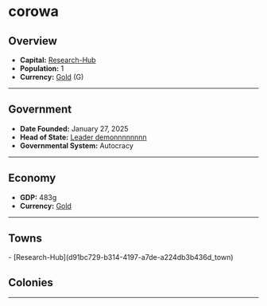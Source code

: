 <!--UNDEDITED FILE, remove this entire line if this file has been edited!-->
# <!--NAME-->corowa<!--NAME-->

## Overview

- **Capital:** <!--CAPITAL_LINK-->[Research-Hub](d91bc729-b314-4197-a7de-a224db3b436d_town)<!--CAPITAL_LINK-->
- **Population:** <!--POPULATION-->1<!--POPULATION-->
- **Currency:** <!--CURRENCY_LINK-->[Gold](Gold_currency)<!--CURRENCY_LINK--> (<!--CURRENCY_ABV-->G<!--CURRENCY_ABV-->)

---

## Government

- **Date Founded:** <!--FOUNDED-->January 27, 2025<!--FOUNDED-->
- **Head of State:** <!--LEADER_TITLE_LINK-->[Leader demonnnnnnnn](demonnnnnnnn_user)<!--LEADER_TITLE_LINK-->
- **Governmental System:** <!--GOVERNMENT-->Autocracy<!--GOVERNMENT-->

---

## Economy

- **GDP:** <!--GDP-->483g<!--GDP-->
- **Currency:** <!--CURRENCY_LINK-->[Gold](Gold_currency)<!--CURRENCY_LINK-->

---

## Towns

<!--TOWNS-->- [Research-Hub](d91bc729-b314-4197-a7de-a224db3b436d_town)<!--TOWNS-->

## Colonies

<!--COLONIES--><!--COLONIES-->

---